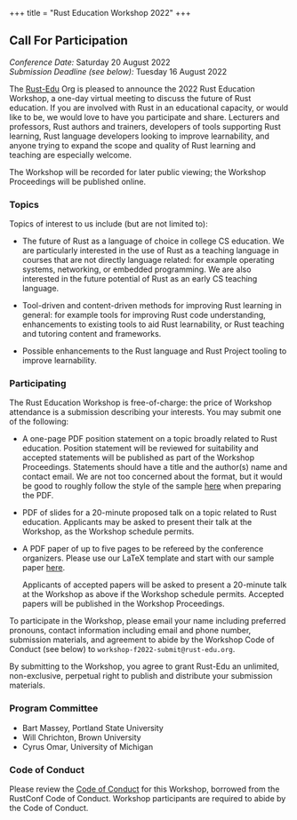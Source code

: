 +++
title = "Rust Education Workshop 2022"
+++

## Call For Participation

*Conference Date:* Saturday 20 August 2022  
*Submission Deadline (see below):* Tuesday 16 August 2022

The [Rust-Edu](http://rust-edu.org) Org is pleased to
announce the 2022 Rust Education Workshop, a one-day virtual
meeting to discuss the future of Rust education. If you are
involved with Rust in an educational capacity, or would like
to be, we would love to have you participate and
share. Lecturers and professors, Rust authors and trainers,
developers of tools supporting Rust learning, Rust language
developers looking to improve learnability, and anyone
trying to expand the scope and quality of Rust learning and
teaching are especially welcome.

The Workshop will be recorded for later public viewing; the
Workshop Proceedings will be published online.

### Topics

Topics of interest to us include (but are not limited to):

* The future of Rust as a language of choice in college CS
  education. We are particularly interested in the use of
  Rust as a teaching language in courses that are not
  directly language related: for example operating systems,
  networking, or embedded programming. We are also
  interested in the future potential of Rust as an early CS
  teaching language.

* Tool-driven and content-driven methods for improving Rust
  learning in general: for example tools for improving Rust
  code understanding, enhancements to existing tools to aid
  Rust learnability, or Rust teaching and tutoring content
  and frameworks.

* Possible enhancements to the Rust language and Rust
  Project tooling to improve learnability.

### Participating

The Rust Education Workshop is free-of-charge: the price of
Workshop attendance is a submission describing your
interests. You may submit one of the following:

* A one-page PDF position statement on a topic broadly
  related to Rust education. Position statement will be
  reviewed for suitability and accepted statements will be
  published as part of the Workshop Proceedings. Statements
  should have a title and the author(s) name and contact
  email. We are not too concerned about the format, but it
  would be good to roughly follow the style of the sample
  [here](/workshop/statement-template.pdf) when preparing the PDF.

* PDF of slides for a 20-minute proposed talk on a topic
  related to Rust education. Applicants may be asked to
  present their talk at the Workshop, as the Workshop
  schedule permits.

* A PDF paper of up to five pages to be refereed by the
  conference organizers. Please use our LaTeX template and start
  with our sample paper [here](paper-format-latex/_index.html).

  Applicants of accepted papers will be asked to present a
  20-minute talk at the Workshop as above if the Workshop
  schedule permits. Accepted papers will be published in the
  Workshop Proceedings.

To participate in the Workshop, please email your name
including preferred pronouns, contact information including
email and phone number, submission materials, and agreement
to abide by the Workshop Code of Conduct (see below) to
`workshop-f2022-submit@rust-edu.org`.

By submitting to the Workshop, you agree to grant Rust-Edu
an unlimited, non-exclusive, perpetual right to publish and
distribute your submission materials.

### Program Committee

* Bart Massey, Portland State University
* Will Chrichton, Brown University
* Cyrus Omar, University of Michigan

### Code of Conduct

Please review the [Code of Conduct](code-of-conduct) for
this Workshop, borrowed from the RustConf Code of Conduct.
Workshop participants are required to abide by the Code of
Conduct.
